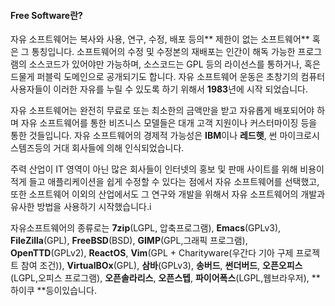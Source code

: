 #### Free Software란?

자유 소프트웨어는 복사와 사용, 연구, 수정, 배포 등의** 제한이 없는 소프트웨어** 혹은 그 통칭입니다. 소프트웨어의 수정 및 수정본의 재배포는 인간이 해독 가능한 프로그램의 소스코드가 있어야만 가능하며, 소스코드는 GPL 등의 라이선스를 통하거나, 혹은 드물게 퍼블릭 도메인으로 공개되기도 합니다. 자유 소프트웨어 운동은 초창기의 컴퓨터 사용자들이 이러한 자유를 누릴 수 있도록 하기 위해서 **1983**년에 시작 되었습니다.

자유 소프트웨어는 완전히 무료로 또는 최소한의 금액만을 받고 자유롭게 배포되어야 하며 자유 소프트웨어를 통한 비즈니스 모델들은 대개 고객 지원이나 커스터마이징 등을 통한 것들입니다. 자유 소프트웨어의 경제적 가능성은 **IBM**이나 **레드햇**, 썬 마이크로시스템즈등의 거대 회사들에 의해 인식되었습니다.

주력 산업이 IT 영역이 아닌 많은 회사들이 인터넷의 홍보 및 판매 사이트를 위해 비용이 적게 들고 애플리케이션을 쉽게 수정할 수 있다는 점에서 자유 소프트웨어를 선택했고, 또한 소프트웨어 이외의 산업에서도 그 연구와 개발을 위해서 자유 소프트웨어의 개발과 유사한 방법을 사용하기 시작했습니다.i

자유소프트웨어의 종류로는 **7zip**\(LGPL, 압축프로그램\), **Emacs**\(GPLv3\), **FileZilla**\(GPL\), **FreeBSD**\(BSD\), **GIMP**\(GPL,그래픽 프로그램\), **OpenTTD**\(GPLv2\), **ReactOS**, **Vim**\(GPL + Charityware\(우간다 기아 구제 프로젝트 참여 조건\)\), **VirtualBOx**\(GPL\), **삼바**\(GPLv3\), **송버드**, **썬더버드**, **오픈오피스**\(LGPL,오피스 프로그램\), **오픈솔라리스**, **오픈스텝**, **파이어폭스**\(LGPL,웹브라우저\), **하이쿠  **등이있습니다.

